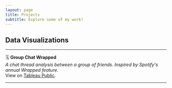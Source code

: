 ```yaml
---
layout: page
title: Projects
subtitle: Explore some of my work!
---
```


## Data Visualizations
***
🗓️ **Group Chat Wrapped**<br/>
*A chat thread analysis between a group of friends. Inspired by Spotify's annual Wrapped feature.*<br/>
View on [Tableau Public](https://public.tableau.com/views/GroupChatWrappedDesktop/Cover?:language=en-US&:sid=&:display_count=n&:origin=viz_share_link).<br/>
***

## 
